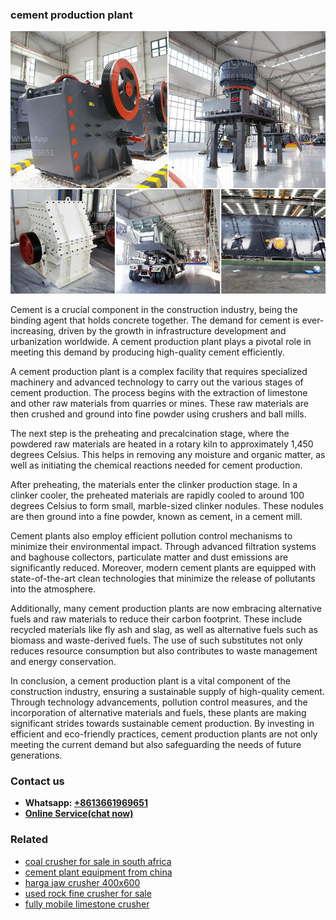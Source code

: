 <h3>cement production plant</h3><img src='1708309267.jpg' alt=''><p>Cement is a crucial component in the construction industry, being the binding agent that holds concrete together. The demand for cement is ever-increasing, driven by the growth in infrastructure development and urbanization worldwide. A cement production plant plays a pivotal role in meeting this demand by producing high-quality cement efficiently.</p><p>A cement production plant is a complex facility that requires specialized machinery and advanced technology to carry out the various stages of cement production. The process begins with the extraction of limestone and other raw materials from quarries or mines. These raw materials are then crushed and ground into fine powder using crushers and ball mills.</p><p>The next step is the preheating and precalcination stage, where the powdered raw materials are heated in a rotary kiln to approximately 1,450 degrees Celsius. This helps in removing any moisture and organic matter, as well as initiating the chemical reactions needed for cement production.</p><p>After preheating, the materials enter the clinker production stage. In a clinker cooler, the preheated materials are rapidly cooled to around 100 degrees Celsius to form small, marble-sized clinker nodules. These nodules are then ground into a fine powder, known as cement, in a cement mill.</p><p>Cement plants also employ efficient pollution control mechanisms to minimize their environmental impact. Through advanced filtration systems and baghouse collectors, particulate matter and dust emissions are significantly reduced. Moreover, modern cement plants are equipped with state-of-the-art clean technologies that minimize the release of pollutants into the atmosphere.</p><p>Additionally, many cement production plants are now embracing alternative fuels and raw materials to reduce their carbon footprint. These include recycled materials like fly ash and slag, as well as alternative fuels such as biomass and waste-derived fuels. The use of such substitutes not only reduces resource consumption but also contributes to waste management and energy conservation.</p><p>In conclusion, a cement production plant is a vital component of the construction industry, ensuring a sustainable supply of high-quality cement. Through technology advancements, pollution control measures, and the incorporation of alternative materials and fuels, these plants are making significant strides towards sustainable cement production. By investing in efficient and eco-friendly practices, cement production plants are not only meeting the current demand but also safeguarding the needs of future generations.</p><h3>Contact us</h3><ul><li><strong>Whatsapp:&nbsp;<a href="https://wa.me/8613661969651">+8613661969651</a></strong></li><li><a href="https://swt.shibang-china.com/?git&amp;zhl&amp;cement production plant"><strong>Online Service(chat now)</strong></a></li></ul><h3>Related</h3><ul><li><a href='coal crusher for sale in south africa.md'>coal crusher for sale in south africa</a></li><li><a href='cement plant equipment from china.md'>cement plant equipment from china</a></li><li><a href='harga jaw crusher 400x600.md'>harga jaw crusher 400x600</a></li><li><a href='used rock fine crusher for sale.md'>used rock fine crusher for sale</a></li><li><a href='fully mobile limestone crusher.md'>fully mobile limestone crusher</a></li></ul>